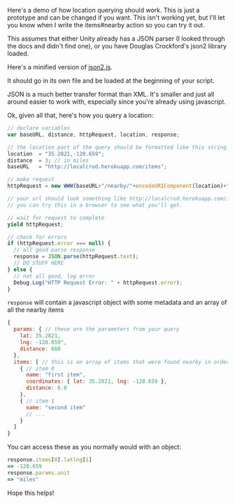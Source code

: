 Here's a demo of how location querying should work. This is just a prototype and can be changed if you want. This isn't working yet, but I'll let you know when I write the items#nearby action so you can try it out.

This assumes that either Unity already has a JSON parser (I looked through the docs and didn't find one), or you have Douglas Crockford's json2 library loaded.

Here's a minified version of [json2.js](http://localcrud.herokuapp.com/demos/json2.js).

It should go in its own file and be loaded at the beginning of your script.

JSON is a much better transfer format than XML. It's smaller and just all around easier to work with, especially since you're already using javascript.

Ok, given all that, here's how you query a location:

```javascript
// declare variables
var baseURL, distance, httpRequest, location, response;

// the location part of the query should be formatted like this string
location  = "35.2821,-120.659";
distance  = 3; // in miles
baseURL   = "http://localcrud.herokuapp.com/items";

// make request
httpRequest = new WWW(baseURL+"/nearby/"+encodeURIComponent(location)+"/"+encodeURIComponent(distance)+"/miles.json");

// your url should look something like http://localcrud.herokuapp.com/items/nearby/35.2821%2C-120.659/3/miles.json
// you can try this in a browser to see what you'll get.

// wait for request to complete
yield httpRequest;

// check for errors
if (httpRequest.error === null) {
  // all good parse response
  response = JSON.parse(httpRequest.text);
  // DO STUFF HERE
} else {
  // not all good, log error
  Debug.Log("HTTP Request Error: " + httpRequest.error);
}
```

`response` will contain a javascript object with some metadata and an array of all the nearby items

```javascript
{
  params: { // these are the parameters from your query 
    lat: 35.2821,
    lng: -120.659",
    distance: 660
  },
  items: [ // this is an array of items that were found nearby in order of distance
    { // item 0
      name: "first item",
      coordinates: { lat: 35.2821, lng: -120.659 },
      distance: 0.0
    },
    { // item 1
      name: "second item"
      // ...
    }
  ]
}
```

You can access these as you normally would with an object:

```javascript
response.items[0].latlng[1]
=> -120.659
response.params.unit
=> "miles"
```
Hope this helps!